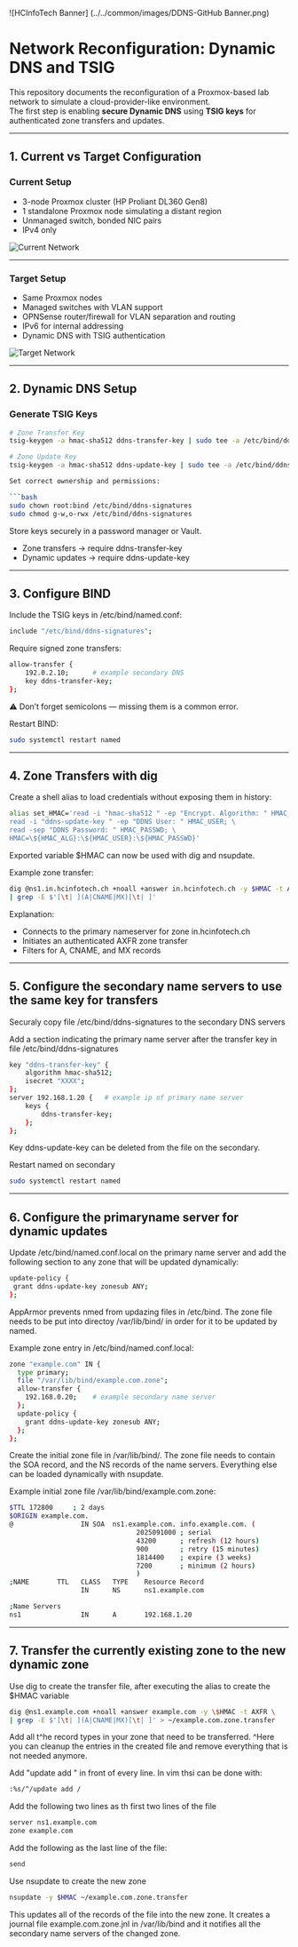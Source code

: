 ![HCInfoTech Banner] (../../common/images/DDNS-GitHub Banner.png)

# Network Reconfiguration: Dynamic DNS and TSIG

This repository documents the reconfiguration of a Proxmox-based lab network to simulate a cloud-provider-like environment.  
The first step is enabling **secure Dynamic DNS** using **TSIG keys** for authenticated zone transfers and updates.

---

## 1. Current vs Target Configuration

### Current Setup

- 3-node Proxmox cluster (HP Proliant DL360 Gen8)
- 1 standalone Proxmox node simulating a distant region
- Unmanaged switch, bonded NIC pairs
- IPv4 only

![Current Network](readme_current_network.png)

---

### Target Setup

- Same Proxmox nodes
- Managed switches with VLAN support
- OPNSense router/firewall for VLAN separation and routing
- IPv6 for internal addressing
- Dynamic DNS with TSIG authentication

![Target Network](readme_target_network.png)

---

## 2. Dynamic DNS Setup

### Generate TSIG Keys

````bash
# Zone Transfer Key
tsig-keygen -a hmac-sha512 ddns-transfer-key | sudo tee -a /etc/bind/ddns-signatures 1>/dev/null 2>&1

# Zone Update Key
tsig-keygen -a hmac-sha512 ddns-update-key | sudo tee -a /etc/bind/ddns-signatures 1>/dev/null 2>&1

Set correct ownership and permissions:

```bash
sudo chown root:bind /etc/bind/ddns-signatures
sudo chmod g-w,o-rwx /etc/bind/ddns-signatures
````

Store keys securely in a password manager or Vault.

- Zone transfers → require ddns-transfer-key
- Dynamic updates → require ddns-update-key

---

## 3. Configure BIND

Include the TSIG keys in /etc/bind/named.conf:

```bash
include "/etc/bind/ddns-signatures";
```

Require signed zone transfers:

```bash
allow-transfer {
    192.0.2.10;      # example secondary DNS
    key ddns-transfer-key;
};
```

⚠️ Don’t forget semicolons — missing them is a common error.

Restart BIND:

```bash
sudo systemctl restart named
```

---

## 4. Zone Transfers with dig

Create a shell alias to load credentials without exposing them in history:

```bash
alias set_HMAC='read -i "hmac-sha512 " -ep "Encrypt. Algorithm: " HMAC_ALG; \
read -i "ddns-update-key " -ep "DDNS User: " HMAC_USER; \
read -sep "DDNS Password: " HMAC_PASSWD; \
HMAC=\${HMAC_ALG}:\${HMAC_USER}:\${HMAC_PASSWD}'
```

Exported variable $HMAC can now be used with dig and nsupdate.

Example zone transfer:

```bash
dig @ns1.in.hcinfotech.ch +noall +answer in.hcinfotech.ch -y $HMAC -t AXFR \
| grep -E $'[\t| ](A|CNAME|MX)[\t| ]'
```

Explanation:

- Connects to the primary nameserver for zone in.hcinfotech.ch
- Initiates an authenticated AXFR zone transfer
- Filters for A, CNAME, and MX records

---

## 5. Configure the secondary name servers to use the same key for transfers

Securaly copy file /etc/bind/ddns-signatures to the secondary DNS servers

Add a section indicating the primary name server after the transfer key in file /etc/bind/ddns-signatures

```bash
key "ddns-transfer-key" {
    algorithm hmac-sha512;
    isecret "XXXX";
};
server 192.168.1.20 {   # example ip of primary name server
    keys {
        ddns-transfer-key;
    };
};
```

Key ddns-update-key can be deleted from the file on the secondary.

Restart named on secondary

```bash
sudo systemctl restart named
```

---

## 6. Configure the primaryname server for dynamic updates

Update /etc/bind/named.conf.local on the primary name server and add the following section
to any zone that will be updated dynamically:

```bash
update-policy {
 grant ddns-update-key zonesub ANY;
};
```

AppArmor prevents nmed from updazing files in /etc/bind. The zone file needs to be put into
directoy /var/lib/bind/ in order for it to be updated by named.

Example zone entry in /etc/bind/named.conf.local:

```bash
zone "example.com" IN {
  type primary;
  file "/var/lib/bind/example.com.zone";
  allow-transfer {
    192.168.0.20;    # example secondary name server
  };
  update-policy {
    grant ddns-update-key zonesub ANY;
  };
};
```

Create the initial zone file in /var/lib/bind/. The zone file needs to contain the SOA record,
and the NS records of the name servers. Everything else can be loaded dynamically with nsupdate.

Example initial zone file /var/lib/bind/example.com.zone:

```bash
$TTL 172800     ; 2 days
$ORIGIN example.com.
@                 IN SOA  ns1.example.com. info.example.com. (
                                2025091000 ; serial
                                43200      ; refresh (12 hours)
                                900        ; retry (15 minutes)
                                1814400    ; expire (3 weeks)
                                7200       ; minimum (2 hours)
                                )
;NAME       TTL   CLASS   TYPE    Resource Record
                  IN      NS      ns1.example.com

;Name Servers
ns1               IN      A       192.168.1.20
```

---

## 7. Transfer the currently existing zone to the new dynamic zone

Use dig to create the transfer file, after executing the alias to create the $HMAC variable

```bash
dig @ns1.example.com +noall +answer example.com -y \$HMAC -t AXFR \
| grep -E $'[\t| ](A|CNAME|MX)[\t| ]' > ~/example.com.zone.transfer
```

Add all t^he record types in your zone that need to be transferred. ^Here you can cleanup
the entries in the created file and remove everything that is not needed anymore.

Add "update add " in front of every line. In vim thsi can be done with:

```bash
:%s/^/update add /
```

Add the following two lines as th first two lines of the file

```bash
server ns1.example.com
zone example.com
```

Add the following as the last line of the file:

```bash
send
```

Use nsupdate to create the new zone

```bash
nsupdate -y $HMAC ~/example.com.zone.transfer
```

This updates all of the records of the file into the new zone. It creates a journal file
example.com.zone.jnl in /var/lib/bind and it notifies all the secondary name servers of
the changed zone.
